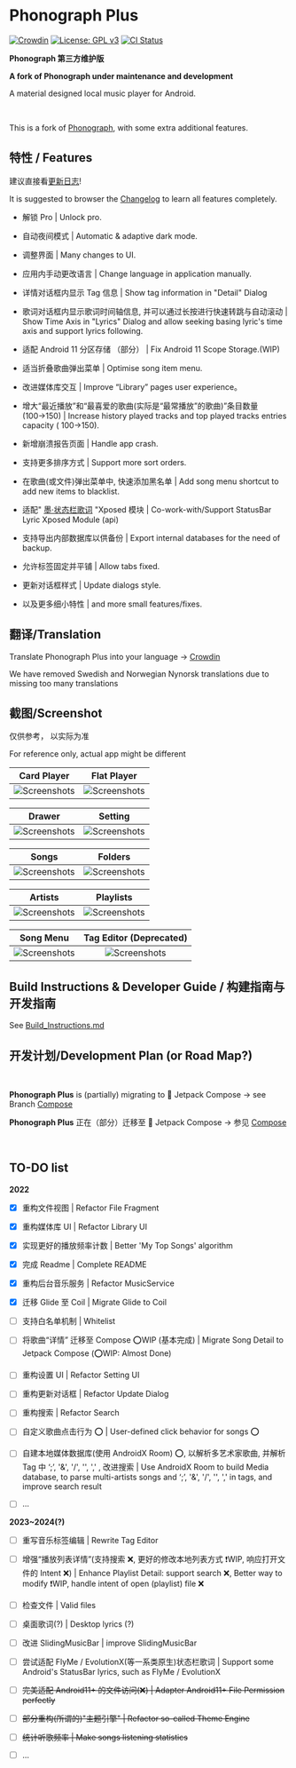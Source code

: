 # Phonograph Plus

[![Crowdin](https://badges.crowdin.net/phonograph-plus/localized.svg)](https://crowdin.com/project/phonograph-plus)
[![License: GPL v3](https://img.shields.io/badge/License-GPL%20v3-blue.svg)](https://github.com/chr56/Phonograph_Plus/blob/release/LICENSE.txt)
[<img src="https://github.com/chr56/Phonograph/workflows/ci/badge.svg" alt="CI Status">](https://github.com/chr56/Phonograph_Plus/actions/workflows/ci.yml)

**Phonograph 第三方维护版**

**A fork of Phonograph under maintenance and development**

A material designed local music player for Android.

<br/>

This is a fork of [Phonograph](https://github.com/kabouzeid/Phonograph), with some extra additional features.

## **特性** / **Features**

建议直接看[更新日志](app/src/main/assets/changelog-ZH-CN.html)!

It is suggested to browser the [Changelog](app/src/main/assets/changelog.html) to learn all features completely.

- 解锁 Pro | Unlock pro.

- 自动夜间模式 | Automatic & adaptive dark mode.

- 调整界面 | Many changes to UI.

- 应用内手动更改语言 | Change language in application manually.

- 详情对话框内显示 Tag 信息 | Show tag information in "Detail" Dialog

- 歌词对话框内显示歌词时间轴信息, 并可以通过长按进行快速转跳与自动滚动 | Show Time Axis in "Lyrics" Dialog and allow seeking basing lyric's time axis and
  support lyrics following.

- 适配 Android 11 分区存储 （部分） | Fix Android 11 Scope Storage.(WIP)

- 适当折叠歌曲弹出菜单 | Optimise song item menu.

- 改进媒体库交互 | Improve “Library” pages user experience。

- 增大“最近播放”和“最喜爱的歌曲(实际是“最常播放”的歌曲)”条目数量(100→150) | Increase history played tracks and top played tracks entries capacity (
  100->150).

- 新增崩溃报告页面 | Handle app crash.

- 支持更多排序方式 | Support more sort orders.

- 在歌曲(或文件)弹出菜单中, 快速添加黑名单 | Add song menu shortcut to add new items to blacklist.

- 适配" [墨·状态栏歌词](https://github.com/Block-Network/StatusBarLyric) "Xposed 模块 | Co-work-with/Support StatusBar Lyric
  Xposed Module (api)
- 支持导出内部数据库以供备份 | Export internal databases for the need of backup.

- 允许标签固定并平铺 | Allow tabs fixed.

- 更新对话框样式 | Update dialogs style.

- 以及更多细小特性 | and more small features/fixes.

## **翻译**/**Translation**

Translate Phonograph Plus into your language -> [Crowdin](https://crowdin.com/project/phonograph-plus)

We have removed Swedish and Norwegian Nynorsk translations due to missing too many translations

## **截图**/**Screenshot**

仅供参考， 以实际为准

For reference only, actual app might be different

|                                       Card Player                                       |                                       Flat Player                                       |
|:---------------------------------------------------------------------------------------:|:---------------------------------------------------------------------------------------:|
| ![Screenshots](fastlane/metadata/android/en-US/images/phoneScreenshots/05.jpg?raw=true) | ![Screenshots](fastlane/metadata/android/en-US/images/phoneScreenshots/08.jpg?raw=true) |

|                                         Drawer                                          |                                         Setting                                         |
|:---------------------------------------------------------------------------------------:|:---------------------------------------------------------------------------------------:|
| ![Screenshots](fastlane/metadata/android/en-US/images/phoneScreenshots/03.jpg?raw=true) | ![Screenshots](fastlane/metadata/android/en-US/images/phoneScreenshots/01.jpg?raw=true) |

|                                          Songs                                          |                                         Folders                                         |
|:---------------------------------------------------------------------------------------:|:---------------------------------------------------------------------------------------:|
| ![Screenshots](fastlane/metadata/android/en-US/images/phoneScreenshots/09.jpg?raw=true) | ![Screenshots](fastlane/metadata/android/en-US/images/phoneScreenshots/10.jpg?raw=true) |

|                                         Artists                                         |                                        Playlists                                        |
|:---------------------------------------------------------------------------------------:|:---------------------------------------------------------------------------------------:|
| ![Screenshots](fastlane/metadata/android/en-US/images/phoneScreenshots/07.jpg?raw=true) | ![Screenshots](fastlane/metadata/android/en-US/images/phoneScreenshots/06.jpg?raw=true) |

|                                        Song Menu                                        |                                 Tag Editor (Deprecated)                                 |
|:---------------------------------------------------------------------------------------:|:---------------------------------------------------------------------------------------:|
| ![Screenshots](fastlane/metadata/android/en-US/images/phoneScreenshots/02.jpg?raw=true) | ![Screenshots](fastlane/metadata/android/en-US/images/phoneScreenshots/04.jpg?raw=true) |

## **Build Instructions & Developer Guide** / **构建指南与开发指南**

See [Build_Instructions.md](./Build_Instructions.md)

## **开发计划**/**Development Plan (or Road Map?)**

<br/>

**Phonograph Plus** is (partially) migrating to 🚀 Jetpack Compose -> see Branch [Compose](https://github.com/chr56/Phonograph_Plus/tree/Compose)

**Phonograph Plus** 正在（部分）迁移至 🚀 Jetpack Compose -> 参见 [Compose](https://github.com/chr56/Phonograph_Plus/tree/Compose)

<br/>

## **TO-DO list**

**2022**

- [x] 重构文件视图 | Refactor File Fragment

- [x] 重构媒体库 UI | Refactor Library UI

- [x] 实现更好的播放频率计数 | Better 'My Top Songs' algorithm

- [x] 完成 Readme | Complete README

- [x] 重构后台音乐服务 | Refactor MusicService

- [x] 迁移 Glide 至 Coil | Migrate Glide to Coil

- [ ] 支持白名单机制 | Whitelist

- [ ] 将歌曲“详情” 迁移至 Compose ⭕WIP (基本完成) | Migrate Song Detail to Jetpack Compose (⭕WIP: Almost Done)

- [ ] 重构设置 UI | Refactor Setting UI

- [ ] 重构更新对话框 | Refactor Update Dialog

- [ ] 重构搜索 | Refactor Search

- [ ] 自定义歌曲点击行为 ⭕ | User-defined click behavior for songs ⭕

- [ ] 自建本地媒体数据库(使用 AndroidX Room) ⭕, 以解析多艺术家歌曲, 并解析 Tag 中 ‘;’, '&', '/', '\', ',' , 改进搜索 | Use AndroidX Room to build
  Media database, to parse multi-artists songs and ‘;’, '&', '/', '\', ',' in tags, and improve search result

- [ ] ...

**2023~2024(?)**

- [ ] 重写音乐标签编辑 | Rewrite Tag Editor

- [ ] 增强“播放列表详情”(支持搜索 ❌, 更好的修改本地列表方式 ❗WIP, 响应打开文件的 Intent ❌) | Enhance Playlist Detail: support search ❌, Better way to
  modify ❗WIP, handle intent of open (playlist) file ❌

- [ ] 检查文件 | Valid files

- [ ] 桌面歌词(?) | Desktop lyrics (?)

- [ ] 改进 SlidingMusicBar | improve SlidingMusicBar

- [ ] 尝试适配 FlyMe / EvolutionX(等一系类原生)状态栏歌词 | Support some Android's StatusBar lyrics, such as FlyMe / EvolutionX

- [ ] <del>完美适配 Android11+ 的文件访问(❌) | Adapter Android11+ File Permission perfectly</del>

- [ ] <del>部分重构(所谓的)"主题引擎" | Refactor so-called Theme Engine</del>

- [ ] <del>统计听歌频率 | Make songs listening statistics</del>

- [ ] ...

<br/>
<br/>
<br/>
<br/>
